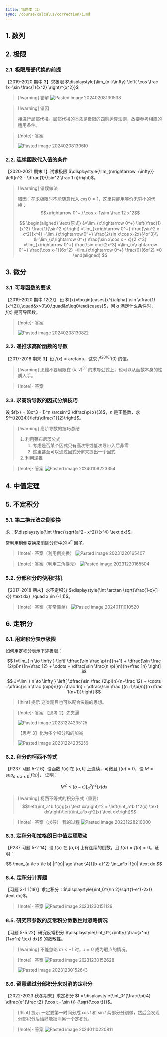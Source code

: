 ```yaml
---
title: 错题本（I）
sync: /course/calculus/correction/1.md
---
```


## 1. 数列

## 2. 极限

### 2.1. 极限局部代换的前提

【2019-2020 期中 3】求极限 $\displaystyle{\lim_{x->\infty} \left( \cos \frac 1x+\sin \frac{1}{x^2} \right)^{x^2}}$

> [!warning] 错解
> ![Pasted image 20240208130538](https://img.memset0.cn/2024/02/08/pOYE3N3M.png)

> [!warning] 错因
>
> 接进行局部代换。局部代换的本质是极限的四则运算法则，故要参考相应的适用条件。

> [!note]- 答案
>
> ![Pasted image 20240208130610](https://img.memset0.cn/2024/02/08/0m7lC94o.png)

### 2.2. 连续函数代入值的条件

【2020-2021 期末 1】试求极限 $\displaystyle{\lim_{n\rightarrow +\infty}} \left(n^2 - \dfrac{1}{\sin^2 \frac 1 n}\right)$。

> [!warning] 错误做法
>
> 错因：在求极限时不能随意代入 $\cos 0=1$，这里只能用等价无穷小的代换：
> $$x\rightarrow 0^+,\ \cos x-1\sim \frac 12 x^2$$
>
> $$
> \begin{aligned}
> \text{原式}
> &=\lim_{x\rightarrow 0^+} \left(\frac{1}{x^2}-\frac{1}{\sin^2 x}\right)
> =\lim_{x\rightarrow 0^+} \frac{\sin^2 x-x^2}{x^4}
> =\lim_{x\rightarrow 0^+} \frac{2\sin x\cos x-2x}{4x^3}\\
> &=\lim_{x\rightarrow 0^+} \frac{\sin x\cos x - x}{2 x^3}
> =\lim_{x\rightarrow 0^+} \frac{\sin x-x}{2x^3}
> =\lim_{x\rightarrow 0^+} \frac{\cos x-1}{6x^2}
> =\lim_{x\rightarrow 0^+} \frac{0}{6x^2}
> =0
> \end{aligned}
> $$

## 3. 微分

### 3.1. 可导函数的要求

【2019-2020 期中 12(2)】 设 $f(x)=\begin{cases}x^{\alpha} \sin \dfrac{1}{x^{2}},\quad&x>0\\0,\quad&x\leq0\end{cases}$，问 $\alpha$ 满足什么条件时，$f(x)$ 是可导函数。

> [!note]- 答案
>
> ![Pasted image 20240208130822](https://img.memset0.cn/2024/02/08/4HyJDozY.png)

### 3.2. 递推求高阶函数的导数

【2017-2018 期末 3】设 $f(x)=\arctan x$，试求 $f^{(2018)}(0)$ 的值。

> [!warning] 思维不要局限在 $(u,v)^{(n)}$ 的求导公式上，也可以从函数本身的性质入手。

> [!note]- 答案

### 3.3. 求高阶导数的因式分解技巧

设 $f(x) = (8x^3 - 1)^n \arcsin^2 \dfrac{\pi x}{3}$，$n$ 是正整数，求 $f^{(2024)}\left(\dfrac{1}{2}\right)$。

> [!warning] 高阶导数的技巧总结
>
> 1. 利用莱布尼茨公式
>     1. 考虑是否某个因式只有高次导或低次导带入后非零
>     2. 这里甚至可以通过因式分解来提出一个因式
> 2. 利用递推

> [!note]- 答案
> ![Pasted image 20240109223354](https://img.memset0.cn/2024/02/08/YO7z24U3.png)

## 4. 中值定理

## 5. 不定积分

### 5.1. 第二换元法之倒变换

求：$\displaystyle{\int \frac{\sqrt{a^2 - x^2}}{x^4} \text dx}$。

常利用到倒变换来消除分母中的 $x^n$ 因子。

> [!note]- 答案（利用倒变换）
> ![Pasted image 20231220165407](https://img.memset0.cn/2024/02/08/qBTgVzrW.png)

> [!note]- 答案（利用三角换元）
> ![Pasted image 20231220165504](https://img.memset0.cn/2024/02/08/wyD1gSsu.png)

### 5.2. 分部积分的使用时机

【2017-2018 期末】求不定积分 $\displaystyle{\int \arctan \sqrt{\frac{1-x}{1-x}} \text dx} ,\quad x \in (-1,1)$。

> [!note]- 答案（非常简单）
> ![Pasted image 20240111010520](https://img.memset0.cn/2024/02/08/Ea10jJYL.png)

## 6. 定积分

### 6.1. 用定积分表示极限

如何用定积分表示下述极限：

$$
I=\lim_{ n \to \infty }  \left[ \dfrac{\sin \frac \pi n}{n+1} + \dfrac{\sin \frac {2\pi}n}{n+\frac 12} + \cdots + \dfrac{\sin \frac{n \pi }n}{n+\frac 1n} \right]
$$

$$
J=\lim_{ n \to \infty }  \left[ \dfrac{\sin \frac {2\pi}n}{n+\frac 12} + \cdots  +\dfrac{\sin \frac {n\pi}n}{n+\frac 1n} + \dfrac{\sin \frac {(n+1)\pi}n}{n+\frac 1{n+1}}\right]
$$

> [!hint] 提示
> 这类题目也可以配合夹逼的思想。

> [!note]- 答案
> 【思考 2】先夹逼
>
> ![Pasted image 20231224235125](https://img.memset0.cn/2024/02/08/GBRP4SQT.png)
>
> 【思考 3】化为多个积分和的加减
>
> ![Pasted image 20231224235256](https://img.memset0.cn/2024/02/08/vG1tL1KP.png)

### 6.2. 积分的柯西不等式

【P237 习题 5-2 6】设函数 $f(x)$ 在 $[a,b]$ 上连续，可微且 $f(a) = 0$，设 $M = \displaystyle{\sup_{a\le x\le b} |f(x)|}$， 证明：

$$
M^2 \le (b-a) \int_a^b {f'}^2 (x) dx
$$

> [!warning] 柯西不等式的积分形式（重要）
> $$\left(\int_a^b f(x)g(x) \text dx\right)^2 = \left(\int_a^b f^2(x) \text dx\right)\left(\int_a^b g^2(x) \text dx\right)$$

> [!note]- 答案（求导）
> 我的过程
> ![Pasted image 20231228210000](https://img.memset0.cn/2024/02/08/1u9WIHua.png)

### 6.3. 定积分和拉格朗日中值定理联动

【P237 习题 5-2 14】设 $f(x)$ 在 $[a,b]$ 上有连续的倒数，且 $f(a) = f(b) = 0$。证明：

$$
\max_{a \le x \le b} |f'(x)| \ge \frac {4}{{b-a}^2} \int_a^b |f(x)| \text dx
$$

### 6.4. 定积分计算题

【习题 3-1 1(18)】求定积分：$\displaystyle{\int_0^{\ln 2}\sqrt{1-e^{-2x}} \text dx}$。

> [!note]- 答案
> ![Pasted image 20231230151129](https://img.memset0.cn/2024/02/08/SHKzVzJr.png)

### 6.5. 研究带参数的反常积分敛散性时忽略情况

【习题 5-5 22】研究反常积分 $\displaystyle{\int_0^{+\infty} \frac{x^m}{1+x^n} \text dx}$ 的敛散性。

> [!warning] 不能忽略 $m<-1$ 时，$x=0$ 成为瑕点的情况。

> [!note]- 答案
> ![Pasted image 20231230152628](https://img.memset0.cn/2024/02/08/q6JBfCkG.png)
>
> ![Pasted image 20231230152643](https://img.memset0.cn/2024/02/08/iMKyxYs4.png)

### 6.6. 留意通过分部积分来对消的定积分

【2022-2023 秋冬期末】求定积分 $I = \displaystyle{\int_0^{\frac{\pi}4} \dfrac{e^{\frac t2} (\cos t - \sin t)} {\sqrt{\cos t}}}$。

> [!hint] 提示
> 一定要第一时间分成 $\cos t$ 和 $\sin t$ 两部分分别做，然后会发现分部积分后恰好能抵消另一个定积分。

> [!note]- 答案
> ![Pasted image 20240110220811](https://img.memset0.cn/2024/02/08/6tovFooT.png)
